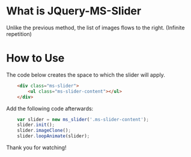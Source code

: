 # What is JQuery-MS-Slider

Unlike the previous method, the list of images flows to the right. (Infinite repetition)

# How to Use

The code below creates the space to which the slider will apply.

```html
    <div class="ms-slider">
        <ul class="ms-slider-content"></ul>
    </div>
```

Add the following code afterwards:

```javascript
    var slider = new ms_slider('.ms-slider-content');
    slider.init();
    slider.imageClone();
    slider.loopAnimate(slider);
```

Thank you for watching!